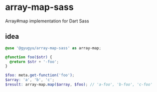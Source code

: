 # array-map-sass
Array#map implementation for Dart Sass


## idea

```scss
@use '@gyugyu/array-map-sass' as array-map;

@function foo($str) {
  @return $str + '-foo';
}

$foo: meta.get-function('foo');
$array: 'a', 'b', 'c';
$result: array-map.map($array, $foo); // 'a-foo', 'b-foo', 'c-foo'
```
